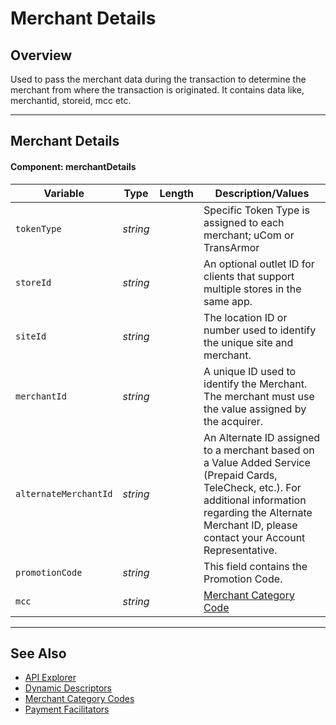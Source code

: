 # Merchant Details

## Overview

Used to pass the merchant data during the transaction to determine the merchant from where the transaction is originated. It contains data like, merchantid, storeid, mcc etc.

---

## Merchant Details

#### Component: merchantDetails

| Variable | Type | Length | Description/Values |
| -------- | -- |------------| ------------------ |
| `tokenType` | *string* |  | Specific Token Type is assigned to each merchant; uCom or TransArmor |
| `storeId` | *string* |  | An optional outlet ID for clients that support multiple stores in the same app. |
| `siteId` | *string* |  | The location ID or number used to identify the unique site and merchant. |
| `merchantId` | *string* |  | A unique ID used to identify the Merchant. The merchant must use the value assigned by the acquirer. |
| `alternateMerchantId` | *string* |  | An Alternate ID assigned to a merchant based on a Value Added Service (Prepaid Cards, TeleCheck, etc.). For additional information regarding the Alternate Merchant ID, please contact your Account Representative. |
| `promotionCode` | *string* |  | This field contains the Promotion Code. |
| `mcc` | *string* |  | [Merchant Category Code](Merchant-Category-Code.md) |

---

## See Also

- [API Explorer](url)
- [Dynamic Descriptors](../Guides-Info/Dynamic-Descriptor.md)
- [Merchant Category Codes](Merchant-Category-Code.md)
- [Payment Facilitators](../Guides-Info/Industry-Verticals/Payment-Faciliator.md)
